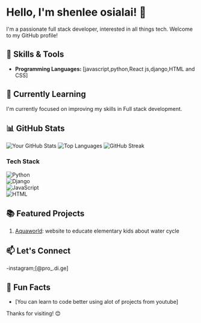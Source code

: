 # Hello, I'm shenlee osialai! 👋

I'm a passionate full stack developer, interested in all things tech. Welcome to my GitHub profile!

## 🔧 Skills & Tools

- **Programming Languages:** [javascript,python,React js,django,HTML and CSS]

## 🌱 Currently Learning

I'm currently focused on improving my skills in Full stack development.

## 📊 GitHub Stats

![Your GitHub Stats](https://github-readme-stats.vercel.app/api?username=shenleeosialai&show_icons=true&count_private=true&hide=contribs,prs&theme=radical)
![Top Languages](https://github-readme-stats.vercel.app/api/top-langs/?username=shenleeosialai&layout=compact&theme=radical)
![GitHub Streak](https://github-readme-streak-stats.herokuapp.com/?user=shenleeosialai&theme=radical)
### Tech Stack  
![Python](https://img.shields.io/badge/Python-3776AB?style=for-the-badge&logo=python&logoColor=white)  
![Django](https://img.shields.io/badge/Django-092E20?style=for-the-badge&logo=django&logoColor=white)  
![JavaScript](https://img.shields.io/badge/JavaScript-F7DF1E?style=for-the-badge&logo=javascript&logoColor=black)  
![HTML](https://img.shields.io/badge/HTML-F7DF1E?style=for-the-badge&logo=javascript&logoColor=black)

## 📚 Featured Projects

1. [Aquaworld](link-to-project1): website to educate elementary kids about water cycle

   <!-- Add more projects as needed -->

## 📫 Let's Connect

-instagram;[@pro_.di.ge]


## 🚀 Fun Facts

- [You can learn to code better using alot of projects from youtube]


Thanks for visiting! 😊

<!---
shenleeosialai/shenleeosialai is a ✨ special ✨ repository because its `README.md` (this file) appears on your GitHub profile.
You can click the Preview link to take a look at your changes.
--->
